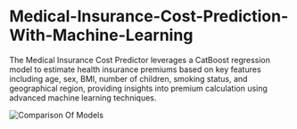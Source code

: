 # Medical-Insurance-Cost-Prediction-With-Machine-Learning
The Medical Insurance Cost Predictor leverages a CatBoost regression model to estimate health insurance premiums based on key features including age, sex, BMI, number of children, smoking status, and geographical region, providing insights into premium calculation using advanced machine learning techniques.

![Comparison Of Models](https://github.com/user-attachments/assets/2b834a2f-b9fe-479a-a14b-3a412ffc5606)
